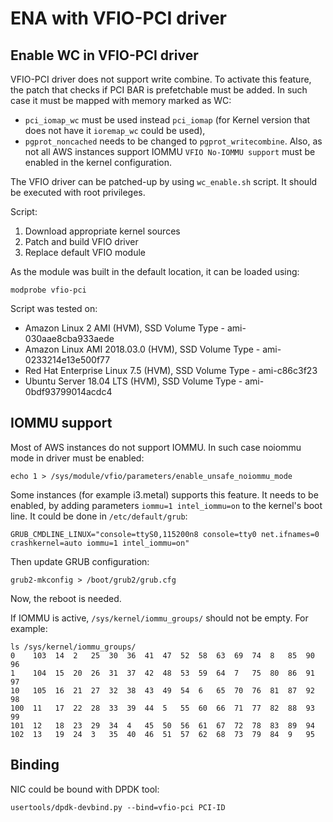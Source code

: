 ENA with VFIO-PCI driver
========================

Enable WC in VFIO-PCI driver
----------------------------
VFIO-PCI driver does not support write combine.
To activate this feature, the patch that checks if PCI BAR is prefetchable must
be added.
In such case it must be mapped with memory marked as WC:
 * `pci_iomap_wc` must be used instead `pci_iomap`
    (for Kernel version that does not have it `ioremap_wc` could be used),
 * `pgprot_noncached` needs to be changed to `pgprot_writecombine`.
Also, as not all AWS instances support IOMMU
`VFIO No-IOMMU support` must be enabled in the kernel configuration.

The VFIO driver can be patched-up by using `wc_enable.sh` script.
It should be executed with root privileges.

Script:
1. Download appropriate kernel sources
1. Patch and build VFIO driver
1. Replace default VFIO module

As the module was built in the default location, it can be loaded using:
```
modprobe vfio-pci
```

Script was tested on:
  * Amazon Linux 2 AMI (HVM), SSD Volume Type - ami-030aae8cba933aede
  * Amazon Linux AMI 2018.03.0 (HVM), SSD Volume Type - ami-0233214e13e500f77
  * Red Hat Enterprise Linux 7.5 (HVM), SSD Volume Type - ami-c86c3f23
  * Ubuntu Server 18.04 LTS (HVM), SSD Volume Type - ami-0bdf93799014acdc4

IOMMU support
-------------
Most of AWS instances do not support IOMMU.
In such case noiommu mode in driver must be enabled:
```
echo 1 > /sys/module/vfio/parameters/enable_unsafe_noiommu_mode
```

Some instances (for example i3.metal) supports this feature.
It needs to be enabled, by adding parameters `iommu=1 intel_iommu=on`
to the kernel's boot line. It could be done in `/etc/default/grub`:
```
GRUB_CMDLINE_LINUX="console=ttyS0,115200n8 console=tty0 net.ifnames=0 crashkernel=auto iommu=1 intel_iommu=on"
```
Then update GRUB configuration:
```
grub2-mkconfig > /boot/grub2/grub.cfg
```
Now, the reboot is needed.

If IOMMU is active, `/sys/kernel/iommu_groups/` should not be empty.
For example:
```
ls /sys/kernel/iommu_groups/
0    103  14  2   25  30  36  41  47  52  58  63  69  74  8   85  90  96
1    104  15  20  26  31  37  42  48  53  59  64  7   75  80  86  91  97
10   105  16  21  27  32  38  43  49  54  6   65  70  76  81  87  92  98
100  11   17  22  28  33  39  44  5   55  60  66  71  77  82  88  93  99
101  12   18  23  29  34  4   45  50  56  61  67  72  78  83  89  94
102  13   19  24  3   35  40  46  51  57  62  68  73  79  84  9   95
```

Binding
-------
NIC could be bound with DPDK tool:
```
usertools/dpdk-devbind.py --bind=vfio-pci PCI-ID
```
